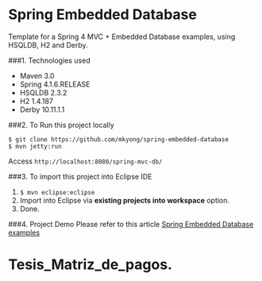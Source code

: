 Spring Embedded Database
===============================
Template for a Spring 4 MVC + Embedded Database examples, using HSQLDB, H2 and Derby.

###1. Technologies used
* Maven 3.0
* Spring 4.1.6.RELEASE
* HSQLDB 2.3.2
* H2 1.4.187
* Derby 10.11.1.1

###2. To Run this project locally
```shell
$ git clone https://github.com/mkyong/spring-embedded-database
$ mvn jetty:run
```
Access ```http://localhost:8080/spring-mvc-db/```

###3. To import this project into Eclipse IDE
1. ```$ mvn eclipse:eclipse```
2. Import into Eclipse via **existing projects into workspace** option.
3. Done.

###4. Project Demo
Please refer to this article [Spring Embedded Database  examples](http://www.mkyong.com/spring/spring-embedded-database-examples/)
# Tesis_Matriz_de_pagos.
